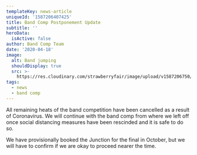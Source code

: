 ```yaml
---
templateKey: news-article
uniqueId: '1587206407425'
title: Band Comp Postponement Update
subtitle: ''
heroData:
  isActive: false
author: Band Comp Team
date: '2020-04-18'
image:
  alt: Band jumping
  shouldDisplay: true
  src: >-
    https://res.cloudinary.com/strawberryfair/image/upload/v1587206750/Events/band-comp-jump_bbclzx.jpg
tags:
  - news
  - band comp
---
```

All remaining heats of the band competition have been cancelled as a result of Coronavirus. We will continue with the band comp from where we left off once social distancing measures have been rescinded and it is safe to do so. 

We have provisionally booked the Junction for the final in October, but we will have to confirm if we are okay to proceed nearer the time.
